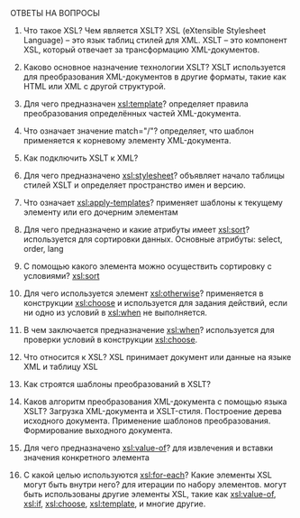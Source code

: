 ОТВЕТЫ НА ВОПРОСЫ
1. Что такое XSL? Чем является XSLT? 
XSL (eXtensible Stylesheet Language) – это язык таблиц стилей для XML. XSLT – это компонент XSL, который отвечает за трансформацию XML-документов.

2. Каково основное назначение технологии XSLT? 
XSLT используется для преобразования XML-документов в другие форматы, такие как HTML или XML с другой структурой.

3. Для чего предназначен <xsl:template>? 
определяет правила преобразования определённых частей XML-документа.

4. Что означает значение match="/"? 
определяет, что шаблон применяется к корневому элементу XML-документа.

5. Как подключить XSLT к XML? 
<!-- <?xml-stylesheet type="text/xsl" href="stylesheet.xsl"?>,  -->

6. Для чего предназначено <xsl:stylesheet>? 
объявляет начало таблицы стилей XSLT и определяет пространство имен и версию.

7. Что означает <xsl:apply-templates>? 
применяет шаблоны к текущему элементу или его дочерним элементам

8. Для чего предназначено и какие атрибуты имеет <xsl:sort>? 
используется для сортировки данных. Основные атрибуты: select, order, lang 

9. С помощью какого элемента можно осуществить сортировку с условиями? 
<xsl:sort>

10. Для чего используется элемент <xsl:otherwise>? 
применяется в конструкции <xsl:choose> и используется для задания действий, если ни одно из условий в <xsl:when> не выполняется.

11. В чем заключается предназначение <xsl:when>? 
используется для проверки условий в конструкции <xsl:choose>. 

12. Что относится к XSL? 
XSL принимает документ или данные на языке XML и таблицу XSL

13. Как строятся шаблоны преобразований в XSLT? 
<!-- <xsl:template match="/"> -->

14. Каков алгоритм преобразования XML-документа с помощью языка XSLT? 
Загрузка XML-документа и XSLT-стиля.
Построение дерева исходного документа.
Применение шаблонов преобразования.
Формирование выходного документа.

15. Для чего предназначено <xsl:value-of>? 
для извлечения и вставки значения конкретного элемента

16. С какой целью используются <xsl:for-each>? Какие элементы XSL могут быть внутри него? 
для итерации по набору элементов.
могут быть использованы другие элементы XSL, такие как <xsl:value-of>, <xsl:if>, <xsl:choose>, <xsl:template>, и многие другие.

